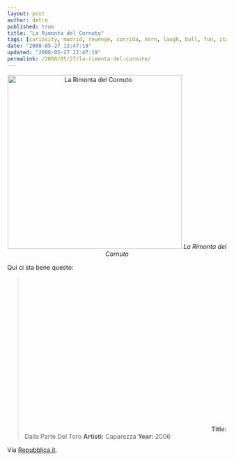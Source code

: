```yaml
---
layout: post
author: detro
published: true
title: "La Rimonta del Cornuto"
tags: [curiosity, madrid, revenge, corrida, horn, laugh, bull, fun, italian]
date: "2008-05-27 12:47:19"
updated: "2008-05-27 12:47:19"
permalink: /2008/05/27/la-rimonta-del-cornuto/
---
```


<div align="center">
<img src="http://www.detronizator.org/wp-content/uploads/2008/05/rimonta_del_cornuto.jpg" alt="La Rimonta del Cornuto" width="400" />
<em>La Rimonta del Cornuto</em>
</div>

Qui ci sta bene questo:
<blockquote>
<object width="425" height="355"><param name="movie" value="http://www.youtube.com/v/S58DxcrQAzU&hl=en&color1=0x234900&color2=0x4e9e00"></param><param name="wmode" value="transparent"></param><embed src="http://www.youtube.com/v/S58DxcrQAzU&hl=en&color1=0x234900&color2=0x4e9e00" type="application/x-shockwave-flash" wmode="transparent" width="425" height="355"></embed></object>
<strong>Title:</strong> Dalla Parte Del Toro
<strong>Artisti:</strong> Caparezza
<strong>Year:</strong> 2006
</blockquote>

Via <a href="http://www.repubblica.it/2006/05/gallerie/esteri/toro-rivincita/1.html">Repubblica.it</a>.
